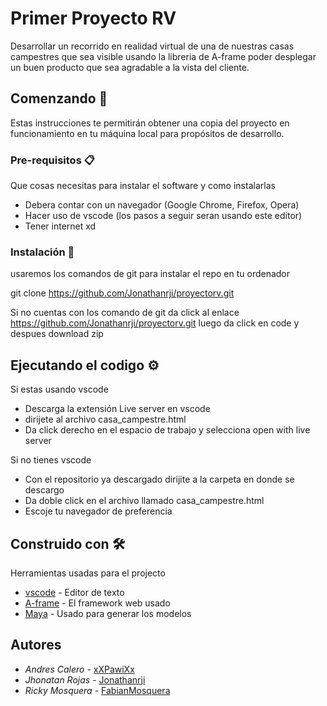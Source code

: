 # Primer Proyecto RV

Desarrollar un recorrido en realidad virtual de una de nuestras casas campestres que sea visible usando la libreria de A-frame poder desplegar un buen producto que sea agradable a la vista del cliente.

## Comenzando 🚀

Estas instrucciones te permitirán obtener una copia del proyecto en funcionamiento en tu máquina local para propósitos de desarrollo.


### Pre-requisitos 📋

Que cosas necesitas para instalar el software y como instalarlas

* Debera contar con un navegador (Google Chrome, Firefox, Opera)
* Hacer uso de vscode (los pasos a seguir seran usando este editor)
* Tener internet xd

### Instalación 🔧

usaremos los comandos de git para instalar el repo en tu ordenador


git clone https://github.com/Jonathanrji/proyectorv.git


Si no cuentas con los comando de git da click al enlace https://github.com/Jonathanrji/proyectorv.git luego da click en code y despues download zip



## Ejecutando el codigo ⚙️

Si estas usando vscode

* Descarga la extensión Live server en vscode
* dirijete al archivo casa_campestre.html
* Da click derecho en el espacio de trabajo y selecciona open with live server

Si no tienes vscode

* Con el repositorio ya descargado dirijite a la carpeta en donde se descargo
* Da doble click en el archivo llamado casa_campestre.html
* Escoje tu navegador de preferencia

## Construido con 🛠️

Herramientas usadas para el projecto

* [vscode](https://code.visualstudio.com) - Editor de texto
* [A-frame](https://aframe.io) - El framework web usado
* [Maya](https://www.autodesk.com/products/maya/overview?term=1-YEAR&support=null) - Usado para generar los modelos

## Autores

* *Andres Calero* - [xXPawiXx](https://github.com/xXPawiXx)
* *Jhonatan Rojas* - [Jonathanrji](https://github.com/Jonathanrji)
* *Ricky Mosquera* - [FabianMosquera](https://github.com/FabianMosquera)